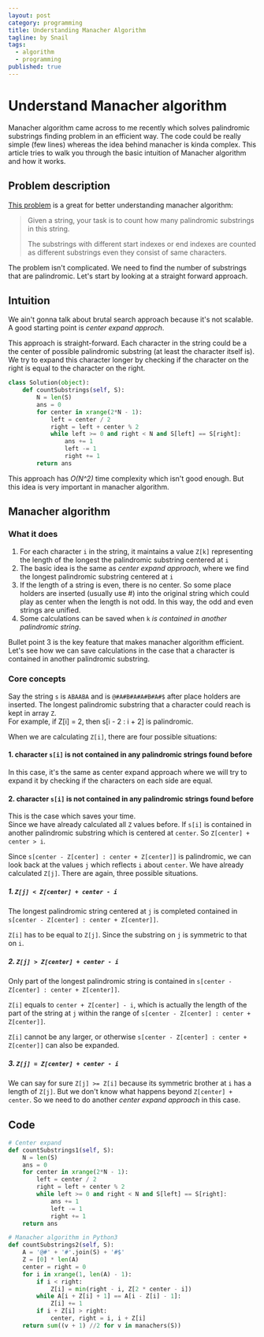 ```yaml
---
layout: post
category: programming
title: Understanding Manacher Algorithm
tagline: by Snail
tags: 
  - algorithm
  - programming 
published: true
---
```


# Understand Manacher algorithm

Manacher algorithm came across to me recently which solves palindromic substrings finding problem in an efficient way. The code could be really simple (few lines) whereas the idea behind manacher is kinda complex. This article tries to walk you through the basic intuition of Manacher algorithm and how it works.

## Problem description

[This problem](https://leetcode.com/problems/palindromic-substrings/) is a great for better understanding manacher algorithm:

> Given a string, your task is to count how many palindromic substrings in this string.
>
> The substrings with different start indexes or end indexes are counted as different substrings even they consist of same characters.

The problem isn't complicated. We need to find the number of substrings that are palindromic. Let's start by looking at a straight forward approach.

## Intuition

We ain't gonna talk about brutal search approach because it's not scalable. A good starting point is *center expand approch*. 

This approach is straight-forward. Each character in the string could be a the center of possible palindromic substring (at least the character itself is). We try to expand this character longer by checking if the character on the right is equal to the character on the right.

```python
class Solution(object):
    def countSubstrings(self, S):
        N = len(S)
        ans = 0
        for center in xrange(2*N - 1):
            left = center / 2
            right = left + center % 2
            while left >= 0 and right < N and S[left] == S[right]:
                ans += 1
                left -= 1
                right += 1
        return ans
```

This approach has *O(N^2)* time complexity which isn't good enough. But this idea is very important in manacher algorithm.

## Manacher algorithm

### What it does

1. For each character `i` in the string, it maintains a value `Z[k]` representing the length of the longest the palindromic substring centered at `i`
2. The basic idea is the same as *center expand approach*, where we find the longest palindromic substring centered at `i`
3. If the length of a string is even, there is no center. So some place holders are inserted (usually use #) into the original string which could play as center when the length is not odd. In this way, the odd and even strings are unified.
4. Some calculations can be saved when `k` *is contained in another palindromic string*. 

Bullet point 3 is the key feature that makes manacher algorithm efficient. Let's see how we can save calculations in the case that a character is contained in another palindromic substring.

### Core concepts

Say the string `s` is `ABAABA` and is `@#A#B#A#A#B#A#$` after place holders are inserted. The longest palindromic substring that a character could reach is kept in array `Z`.   
For example, if Z[i] = 2, then s[i - 2 : i + 2] is palindromic.

When we are calculating `Z[i]`, there are four possible situations:

#### 1. character `s[i]` is not contained in any palindromic strings found before

In this case, it's the same as center expand approach where we will try to expand it by checking if the characters on each side are equal.

#### 2. character `s[i]` is not contained in any palindromic strings found before

This is the case which saves your time.   
Since we have already calculated all `Z` values before. If `s[i]` is contained in another palindromic substring which is centered at `center`. So `Z[center] + center > i`.

Since `s[center - Z[center] : center + Z[center]]` is palindromic, we can look back at the values `j` which reflects `i` about `center`. We have already calculated `Z[j]`. There are again, three possible situations.

##### 1. `Z[j] < Z[center] + center - i` 

The longest palindromic string centered at `j` is completed contained in `s[center - Z[center] : center + Z[center]]`.

 `Z[i]` has to be equal to `Z[j]`. Since the substring on `j` is symmetric to that on `i`.

##### 2. `Z[j] > Z[center] + center - i` 

Only part of the longest palindromic string is contained in `s[center - Z[center] : center + Z[center]]`. 

`Z[i]` equals to `center + Z[center] - i`, which is actually the length of the part of the string at `j` within the range of `s[center - Z[center] : center + Z[center]]`. 

`Z[i]` cannot be any larger, or otherwise `s[center - Z[center] : center + Z[center]]` can also be expanded.


##### 3. `Z[j] = Z[center] + center - i` 

We can say for sure `Z[j] >= Z[i]` because its symmetric brother at `i` has a length of `Z[j]`. But we don't know what happens beyond `Z[center] + center`. So we need to do another *center expand approach* in this case.

## Code

```python
# Center expand
def countSubstrings1(self, S):
    N = len(S)
    ans = 0
    for center in xrange(2*N - 1):
        left = center / 2
        right = left + center % 2
        while left >= 0 and right < N and S[left] == S[right]:
            ans += 1
            left -= 1
            right += 1
    return ans

# Manacher algorithm in Python3
def countSubstrings2(self, S):
    A = '@#' + '#'.join(S) + '#$'
    Z = [0] * len(A)
    center = right = 0
    for i in xrange(1, len(A) - 1):
        if i < right:
            Z[i] = min(right - i, Z[2 * center - i])
        while A[i + Z[i] + 1] == A[i - Z[i] - 1]:
            Z[i] += 1
        if i + Z[i] > right:
            center, right = i, i + Z[i]
    return sum((v + 1) //2 for v in manachers(S))
```